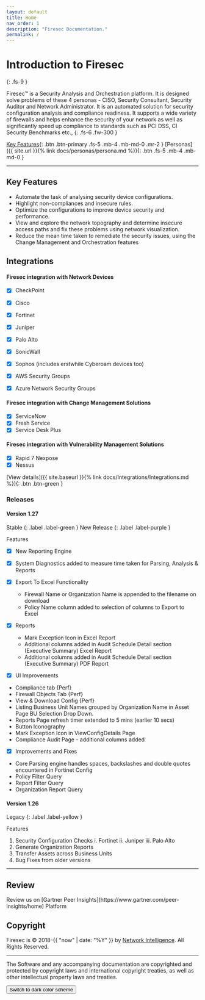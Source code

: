 ```yaml
---
layout: default
title: Home
nav_order: 1
description: "Firesec Documentation."
permalink: /
---
```


# Introduction to Firesec
{: .fs-9 }

Firesec™ is a Security Analysis and Orchestration platform. It is designed solve problems of these 4 personas - CISO, Security Consultant, Security Auditor and Network Administrator. It is an automated solution for security configuration analysis and compliance readiness. It supports a wide variety of firewalls and helps enhance the security of your network as well as significantly speed up compliance to standards such as PCI DSS, CI Security Benchmarks etc.,
{: .fs-6 .fw-300 }

[Key Features](#key-features){: .btn .btn-primary .fs-5 .mb-4 .mb-md-0 .mr-2 } [Personas]({{ site.url }}{% link docs/personas/persona.md %}){: .btn .fs-5 .mb-4 .mb-md-0 }

---

## Key Features

- Automate the task of analysing security device configurations.
- Highlight non-compliances and insecure rules.
- Optimize the configurations to improve device security and performance.
- View and explore the network topography and determine insecure access paths and fix these problems using network visualization.
- Reduce the mean time taken to remediate the security issues, using the Change Management and Orchestration features

## Integrations

#### Firesec integration with **Network Devices** 

- [x] CheckPoint
- [x] Cisco
- [x] Fortinet
- [x] Juniper
- [x] Palo Alto
- [x] SonicWall
- [x] Sophos (includes erstwhile Cyberoam devices too)

- [x] AWS Security Groups
- [x] Azure Network Security Groups

#### Firesec integration with **Change Management Solutions** 

- [x] ServiceNow
- [x] Fresh Service 
- [x] Service Desk Plus

#### Firesec integration with **Vulnerability Management Solutions**

- [x] Rapid 7 Nexpose
- [x] Nessus

[View details]({{ site.baseurl }}{% link docs/Integrations/Integrations.md %}){: .btn .btn-green }

### Releases

#### Version 1.27 
Stable 
{: .label .label-green }
New Release
{: .label .label-purple }

Features
- [x] New Reporting Engine
- [x] System Diagnostics added to measure time taken for Parsing, Analysis & Reports

- [x] Export To Excel Functionality
  - Firewall Name or Organization Name is appended to the filename on download
  - Policy Name column added to selection of columns to Export to Excel

- [x] Reports
  - Mark Exception Icon in Excel Report
  - Additional columns added in Audit Schedule Detail section (Executive Summary) Excel Report
  - Additional columns added in Audit Schedule Detail section (Executive Summary) PDF Report

- [x] UI Improvements 
 - Compliance tab {Perf}
 - Firewall Objects Tab {Perf} 
 - View & Download Config {Perf}
 - Listing Business Unit Names grouped by Organization Name in Asset Page BU Selection Drop Down.
 - Reports Page refresh timer extended to 5 mins (earlier 10 secs)
 - Button Iconography
 - Mark Exception Icon in ViewConfigDetails Page 
 - Compliance Audit Page - additional columns added

- [x] Improvements and Fixes 
 - Core Parsing engine handles spaces, backslashes and double quotes encountered in Fortinet Config
 - Policy Filter Query
 - Report Filter Query
 - Organization Report Query

#### Version 1.26 

Legacy 
{: .label .label-yellow }

Features

1. Security Configuration Checks 
    i. Fortinet
    ii. Juniper
    iii. Palo Alto
2. Generate Organization Reports
3. Transfer Assets across Business Units
4. Bug Fixes from older versions

---

## Review

<div>Review us on [Gartner Peer Insights](https://www.gartner.com/peer-insights/home) Platform
<div class="GartnerPeerInsightsWidget">  </div>
</div>
<script type="text/javascript" src="https://www.gartner.com/reviews/public/Widget/js/widget.js"></script>
<script type="text/javascript">
  const gpiContainerDiv = document.querySelector('.GartnerPeerInsightsWidget');
		GartnerPI_Widget({
			size: "small",
			theme: "dark",
			sourcingLink: "https://gtnr.io/2GB846TOz",
			widget_id: "YzkyYzU0ZTYtMWUxYS00NGY1LWE0MzctZWZiMTI1MDllNDdi",
			version: "2",
		container: gpiContainerDiv
		});
	</script>

## Copyright
Firesec is &copy; 2018-{{ "now" | date: "%Y" }} by [Network Intelligence](https://www.niiconsulting.com). All Rights Reserved.
* * *
 The Software and any accompanying documentation are copyrighted and protected by copyright laws and international copyright treaties, as well as other intellectual property laws and treaties.

<button class="btn js-toggle-dark-mode">Switch to dark color scheme</button>

<script>
const toggleDarkMode = document.querySelector('.js-toggle-dark-mode');

jtd.addEvent(toggleDarkMode, 'click', function(){
  if (jtd.getTheme() === 'dark') {
    jtd.setTheme('light');
    toggleDarkMode.textContent = 'Preview dark color scheme';
  } else {
    jtd.setTheme('dark');
    toggleDarkMode.textContent = 'Return to the light side';
  }
});
</script>
